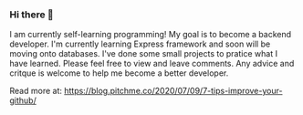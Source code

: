 ### Hi there 👋


I am currently self-learning programming! My goal is to become a backend developer. I'm currently learning Express framework and soon will be moving onto databases. I've done some small projects to pratice what I have learned. Please feel free to view and leave comments. Any advice and critque is welcome to help me become a better developer. 

Read more at: https://blog.pitchme.co/2020/07/09/7-tips-improve-your-github/
<!--
**whitneyharper/whitneyharper** is a ✨ _special_ ✨ repository because its `README.md` (this file) appears on your GitHub profile.

Here are some ideas to get you started:

- 🔭 I’m currently working on ...
- 🌱 I’m currently learning ...
- 👯 I’m looking to collaborate on ...
- 🤔 I’m looking for help with ...
- 💬 Ask me about ...
- 📫 How to reach me: ...
- 😄 Pronouns: ...
- ⚡ Fun fact: ...
-->
